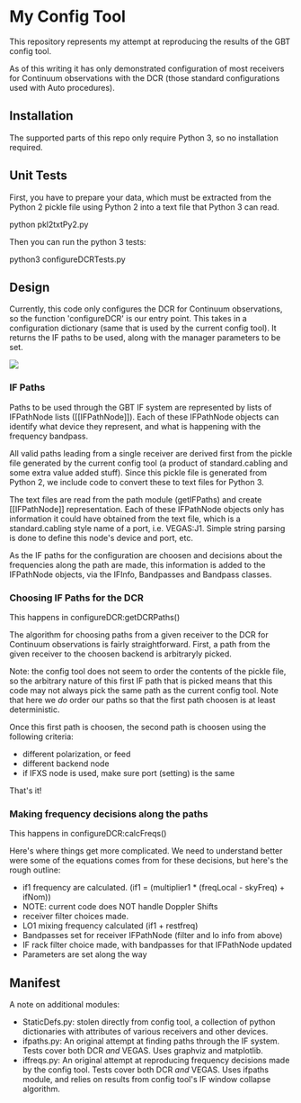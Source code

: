 # My Config Tool

This repository represents my attempt at reproducing the results of the GBT config tool.

As of this writing it has only demonstrated configuration of most receivers for Continuum observations with the DCR (those standard configurations used with Auto procedures).


## Installation

The supported parts of this repo only require Python 3, so no installation required.

## Unit Tests

First, you have to prepare your data, which must be extracted from the Python 2 pickle file using Python 2 into a text file that Python 3
can read.

python pkl2txtPy2.py

Then you can run the python 3 tests:

python3 configureDCRTests.py

## Design

Currently, this code only configures the DCR for Continuum observations, so the function 'configureDCR' is our entry point.  This takes in a configuration dictionary (same that is used by the current config tool).  It returns the IF paths to be used, along with the manager parameters to be set.

<img src="data/myConfigClasses.png"></img>

### IF Paths

Paths to be used through the GBT IF system are represented by lists of IFPathNode lists ([[IFPathNode]]).  Each of these IFPathNode objects can identify what device they represent, and what is happening with the frequency bandpass.

All valid paths leading from a single receiver are derived first from the pickle file generated by the current config tool (a product of standard.cabling and some extra value added stuff).  Since this pickle file is generated from Python 2, we include code to convert these to text files for Python 3.

The text files are read from the path module (getIFPaths) and create [[IFPathNode]] representation.  Each of these IFPathNode objects only has information it could have obtained from the text file, which is a standard.cabling style name of a port, i.e. VEGAS:J1.  Simple string parsing is done to define this node's device and port, etc.

As the IF paths for the configuration are choosen and decisions about the frequencies along the path are made, this information is added to the IFPathNode objects, via the IFInfo, Bandpasses and Bandpass classes.

### Choosing IF Paths for the DCR

This happens in configureDCR:getDCRPaths()

The algorithm for choosing paths from a given receiver to the DCR for Continuum observations is fairly straightforward.  First, a path from the given receiver to the choosen backend is arbitraryly picked.

Note: the config tool does not seem to order the contents of the pickle file, so the arbitrary nature of this first IF path that is picked means that this code may not always pick the same path as the current config tool.  Note that here we *do* order our paths so that the first path choosen is at least deterministic.

Once this first path is choosen, the second path is choosen using the following criteria:

   * different polarization, or feed
   * different backend node
   * if IFXS node is used, make sure port (setting) is the same

That's it!

### Making frequency decisions along the paths

This happens in configureDCR:calcFreqs()

Here's where things get more complicated.  We need to understand better were some of the equations comes from for these decisions, but here's the rough outline:

   * if1 frequency are calculated. (if1 = (multiplier1 * (freqLocal - skyFreq) + ifNom))
   * NOTE: current code does NOT handle Doppler Shifts
   * receiver filter choices made.
   * LO1 mixing frequency calculated (if1 + restfreq)
   * Bandpasses set for receiver IFPathNode (filter and lo info from above)
   * IF rack filter choice made, with bandpasses for that IFPathNode updated
   * Parameters are set along the way   

## Manifest

A note on additional modules:

   * StaticDefs.py: stolen directly from config tool, a collection of python dictionaries with attributes of various receivers and other devices.
   * ifpaths.py: An original attempt at finding paths through the IF system.  Tests cover both DCR *and* VEGAS.  Uses graphviz and matplotlib.
   * iffreqs.py: An original attempt at reproducing frequency decisions made by the config tool.  Tests cover both DCR *and* VEGAS.  Uses ifpaths module, and relies on results from config tool's IF window collapse algorithm.
